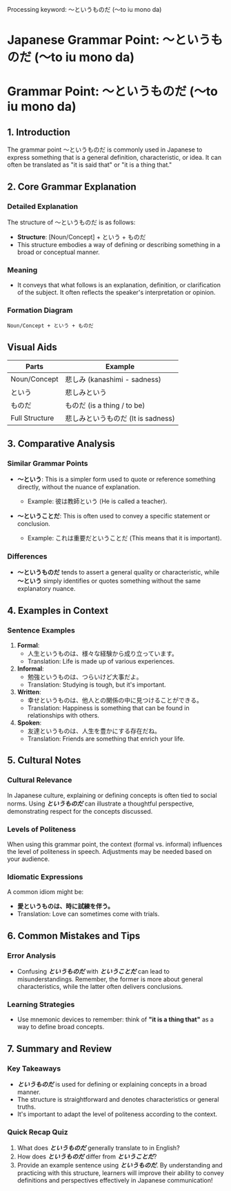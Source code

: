 Processing keyword: ～というものだ (〜to iu mono da)
# Japanese Grammar Point: ～というものだ (〜to iu mono da)
# Grammar Point: ～というものだ (〜to iu mono da)
## 1. Introduction
The grammar point ～というものだ is commonly used in Japanese to express something that is a general definition, characteristic, or idea. It can often be translated as "it is said that" or "it is a thing that."
## 2. Core Grammar Explanation
### Detailed Explanation
The structure of ～というものだ is as follows:
- **Structure**: [Noun/Concept] + という + ものだ
- This structure embodies a way of defining or describing something in a broad or conceptual manner.
### Meaning
- It conveys that what follows is an explanation, definition, or clarification of the subject. It often reflects the speaker's interpretation or opinion.
  
### Formation Diagram
```
Noun/Concept + という + ものだ
```
## Visual Aids
| Parts           | Example                         |
|-----------------|---------------------------------|
| Noun/Concept    | 悲しみ (kanashimi - sadness)    |
| という          | 悲しみという                     |
| ものだ         | ものだ (is a thing / to be)    |
| Full Structure   | 悲しみというものだ (It is sadness) |
## 3. Comparative Analysis
### Similar Grammar Points
- **〜という**: This is a simpler form used to quote or reference something directly, without the nuance of explanation.
  - Example: 彼は教師という (He is called a teacher).
  
- **〜ということだ**: This is often used to convey a specific statement or conclusion.
  - Example: これは重要だということだ (This means that it is important).
### Differences
- **〜というものだ** tends to assert a general quality or characteristic, while **〜という** simply identifies or quotes something without the same explanatory nuance.
## 4. Examples in Context
### Sentence Examples
1. **Formal**: 
   - 人生というものは、様々な経験から成り立っています。
   - Translation: Life is made up of various experiences.
2. **Informal**: 
   - 勉強というものは、つらいけど大事だよ。
   - Translation: Studying is tough, but it's important.
3. **Written**: 
   - 幸せというものは、他人との関係の中に見つけることができる。
   - Translation: Happiness is something that can be found in relationships with others.
4. **Spoken**: 
   - 友達というものは、人生を豊かにする存在だね。
   - Translation: Friends are something that enrich your life.
## 5. Cultural Notes
### Cultural Relevance
In Japanese culture, explaining or defining concepts is often tied to social norms. Using ***というものだ*** can illustrate a thoughtful perspective, demonstrating respect for the concepts discussed.
### Levels of Politeness
When using this grammar point, the context (formal vs. informal) influences the level of politeness in speech. Adjustments may be needed based on your audience.
### Idiomatic Expressions
A common idiom might be:
- **愛というものは、時に試練を伴う。**
- Translation: Love can sometimes come with trials.
## 6. Common Mistakes and Tips
### Error Analysis
- Confusing ***というものだ*** with ***ということだ*** can lead to misunderstandings. Remember, the former is more about general characteristics, while the latter often delivers conclusions.
### Learning Strategies
- Use mnemonic devices to remember: think of **"it is a thing that"** as a way to define broad concepts.
## 7. Summary and Review
### Key Takeaways
- ***というものだ*** is used for defining or explaining concepts in a broad manner.
- The structure is straightforward and denotes characteristics or general truths.
- It's important to adapt the level of politeness according to the context.
### Quick Recap Quiz
1. What does ***というものだ*** generally translate to in English?
2. How does ***というものだ*** differ from ***ということだ***?
3. Provide an example sentence using ***というものだ***.
By understanding and practicing with this structure, learners will improve their ability to convey definitions and perspectives effectively in Japanese communication!

